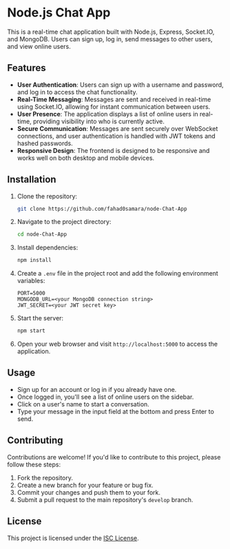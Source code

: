 # Node.js Chat App

This is a real-time chat application built with Node.js, Express, Socket.IO, and MongoDB. Users can sign up, log in, send messages to other users, and view online users.

## Features

- **User Authentication**: Users can sign up with a username and password, and log in to access the chat functionality.
- **Real-Time Messaging**: Messages are sent and received in real-time using Socket.IO, allowing for instant communication between users.
- **User Presence**: The application displays a list of online users in real-time, providing visibility into who is currently active.
- **Secure Communication**: Messages are sent securely over WebSocket connections, and user authentication is handled with JWT tokens and hashed passwords.
- **Responsive Design**: The frontend is designed to be responsive and works well on both desktop and mobile devices.

## Installation

1. Clone the repository:

   ```bash
   git clone https://github.com/fahad0samara/node-Chat-App
   ```

2. Navigate to the project directory:

   ```bash
   cd node-Chat-App
   ```

3. Install dependencies:

   ```bash
   npm install
   ```

4. Create a `.env` file in the project root and add the following environment variables:

   ```plaintext
   PORT=5000
   MONGODB_URL=<your MongoDB connection string>
   JWT_SECRET=<your JWT secret key>
   ```

5. Start the server:

   ```bash
   npm start
   ```

6. Open your web browser and visit `http://localhost:5000` to access the application.

## Usage

- Sign up for an account or log in if you already have one.
- Once logged in, you'll see a list of online users on the sidebar.
- Click on a user's name to start a conversation.
- Type your message in the input field at the bottom and press Enter to send.

## Contributing

Contributions are welcome! If you'd like to contribute to this project, please follow these steps:

1. Fork the repository.
2. Create a new branch for your feature or bug fix.
3. Commit your changes and push them to your fork.
4. Submit a pull request to the main repository's `develop` branch.

## License

This project is licensed under the [ISC License](LICENSE).


